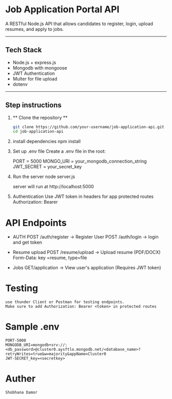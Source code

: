 # Job Application Portal API

A RESTful Node.js API that allows candidates to register, login, upload resumes, and apply to jobs.

---

## Tech Stack

- Node.js + express.js
- Mongodb with mongoose
- JWT Authentication
- Multer for file upload
- dotenv

---

## Step instructions

1. ** Clone the repository **

   ```bash
   git clone https://github.com/your-username/job-application-api.git
   cd job-application-api

   ```

2. install dependencies
   npm install

3. Set up .env file
   Create a .env file in the root:

   PORT = 5000
   MONGO_URI = your_mongodb_connection_string
   JWT_SECRET = your_secret_key

4. Run the server
   node server.js

   server will run at http://localhost:5000

5. Authentication
   Use JWT token in headers for app protected routes
   Authorization: Bearer <token>

# API Endpoints

- AUTH
  POST /auth/register -> Register User
  POST /auth/login -> login and get token

- Resume upload
  POST /resume/upload -> Upload resume
  (PDF/DOCX)
  Form-Data: key =resume, type=file

- Jobs
  GET/application -> View user's application (Requires JWT token)

# Testing

    use thunder Client or Postman for testing endpoints.
    Make sure to add Authorization: Bearer <token> in protected routes

# Sample .env

    PORT-5000
    MONGODB_URI=mongodb+srv://:<db_password>@cluster0.aysftlo.mongodb.net/<database_name>?retryWrites=true&w=majority&appName=Cluster0
    JWT-SECRET_key=<secretkey>

# Auther

    Shobhana Damor
